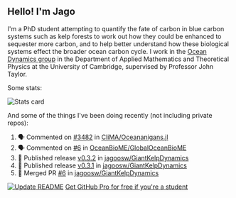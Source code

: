 ## Hello! I'm Jago

I'm a PhD student attempting to quantify the fate of carbon in blue carbon systems such as kelp forests to work out how they could be enhanced to sequester more carbon, and to help better understand how these biological systems effect the broader ocean carbon cycle. I work in the <a href="https://www.damtp.cam.ac.uk/user/jrt51/" class="emph">Ocean Dynamics group</a> in the Department of Applied Mathematics and Theoretical Physics at the University of Cambridge, supervised by Professor John Taylor.

Some stats:
<!--
![](https://raw.githubusercontent.com/jagoosw/jagoosw/main/profile-summary-card-output/nord_dark/0-profile-details.svg)
![](https://raw.githubusercontent.com/jagoosw/jagoosw/main/profile-summary-card-output/nord_dark/3-stats.svg)
![](https://raw.githubusercontent.com/jagoosw/jagoosw/main/profile-summary-card-output/nord_dark/4-productive-time.svg)
-->
![Stats card](https://github-readme-stats.vercel.app/api?username=jagoosw&count_private=true&show_icons=true&theme=transparent&hide_title=true&rank_icon=percentile&show=reviews)

And some of the things I've been doing recently (not including private repos):
<!--START_SECTION:activity-->
1. 🗣 Commented on [#3482](https://github.com/CliMA/Oceananigans.jl/pull/3482#issuecomment-2215473632) in [CliMA/Oceananigans.jl](https://github.com/CliMA/Oceananigans.jl)
2. 🗣 Commented on [#6](https://github.com/OceanBioME/GlobalOceanBioME/issues/6#issuecomment-2215328818) in [OceanBioME/GlobalOceanBioME](https://github.com/OceanBioME/GlobalOceanBioME)
3. 🚀 Published release [v0.3.2](https://github.com/jagoosw/GiantKelpDynamics/releases/tag/v0.3.2) in [jagoosw/GiantKelpDynamics](https://github.com/jagoosw/GiantKelpDynamics)
4. 🚀 Published release [v0.3.1](https://github.com/jagoosw/GiantKelpDynamics/releases/tag/v0.3.1) in [jagoosw/GiantKelpDynamics](https://github.com/jagoosw/GiantKelpDynamics)
5. 🎉 Merged PR [#6](https://github.com/jagoosw/GiantKelpDynamics/pull/6) in [jagoosw/GiantKelpDynamics](https://github.com/jagoosw/GiantKelpDynamics)
<!--END_SECTION:activity-->


[![Update README](https://github.com/jagoosw/jagoosw/actions/workflows/update-readme.yml/badge.svg)](https://github.com/jagoosw/jagoosw/actions/workflows/update-readme.yml)
[Get GitHub Pro for free if you're a student](https://education.github.com/pack)

